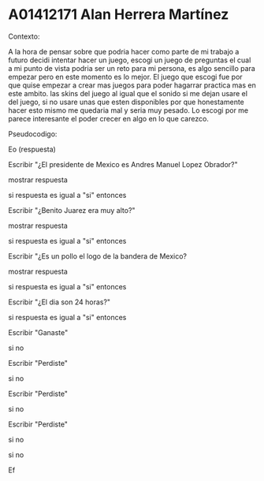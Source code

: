 # A01412171 Alan Herrera Martínez
<p>Contexto:</p>
<p>A la hora de pensar sobre que podria hacer como parte de mi trabajo a futuro decidi intentar hacer un juego, escogi
un juego de preguntas el cual a mi punto de vista podria ser un reto para mi persona, es algo sencillo para empezar pero 
en este momento es lo mejor. El juego que escogi fue por que quise empezar a crear mas juegos para poder hagarrar
practica mas en este ambito. las skins del juego al igual que el sonido si me dejan usare el del juego, si no usare unas
que esten disponibles por que honestamente hacer esto mismo me quedaria mal y seria muy pesado. Lo escogi por me parece 
interesante el poder crecer en algo en lo que carezco.</p> 

<p>Pseudocodigo:</p>

<p>Eo (respuesta)</p>

  <p> Escribir "¿El presidente de Mexico es Andres Manuel Lopez Obrador?"</p>
 <p> mostrar respuesta</p>
  <p> si respuesta es igual a "si" entonces</p> 
    <p> Escribir "¿Benito Juarez era muy alto?"</p>
    <p> mostrar respuesta</p> 
    <p> si respuesta es igual a "si" entonces</p>
     <p>  Escribir "¿Es un pollo el logo de la bandera de Mexico?</p>
     <p>  mostrar respuesta</p>
     <p>  si respuesta es igual a "si" entonces</p> 
      <p> Escribir "¿El dia son 24 horas?"</p>
      <p> si respuesta es igual a "si" entonces</p>
       <p>  Escribir "Ganaste"</p>
      <p> si no</p> 
       <p>  Escribir "Perdiste"</p>
     <p>  si no</p>
      <p> Escribir "Perdiste"</p>
    <p> si no</p>
     <p>  Escribir "Perdiste"</p>
  <p> si no</p>
   <p>  si no</p>
<p> Ef</p>


